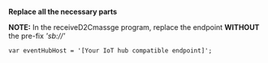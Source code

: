 **Replace all the necessary parts**

**NOTE:** In the receiveD2Cmassge program, replace the endpoint **WITHOUT** the pre-fix *'sb://'*
```
var eventHubHost = '[Your IoT hub compatible endpoint]';
```
